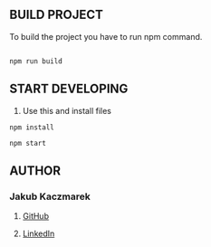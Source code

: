 ## BUILD PROJECT

To build the project you have to run npm command.

```

npm run build

```

## START DEVELOPING

1. Use this and install files

```
npm install

```

```
npm start

```

## AUTHOR

### Jakub Kaczmarek

1.  [GitHub](https://github.com/Ku3iK)

2.  [LinkedIn](https://www.linkedin.com/in/jakub-kaczmarek-3370531b3/)
